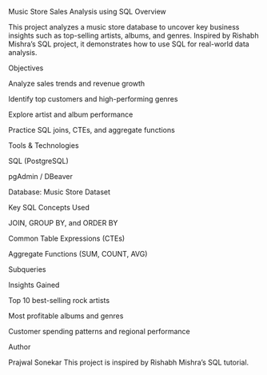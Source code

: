  Music Store Sales Analysis using SQL
 Overview

This project analyzes a music store database to uncover key business insights such as top-selling artists, albums, and genres.
Inspired by Rishabh Mishra’s SQL project, it demonstrates how to use SQL for real-world data analysis.

 Objectives

Analyze sales trends and revenue growth

Identify top customers and high-performing genres

Explore artist and album performance

Practice SQL joins, CTEs, and aggregate functions

 Tools & Technologies

SQL (PostgreSQL)

pgAdmin / DBeaver

Database: Music Store Dataset

 Key SQL Concepts Used

JOIN, GROUP BY, and ORDER BY

Common Table Expressions (CTEs)

Aggregate Functions (SUM, COUNT, AVG)

Subqueries

 Insights Gained

Top 10 best-selling rock artists

Most profitable albums and genres

Customer spending patterns and regional performance

 Author

Prajwal Sonekar
This project is inspired by Rishabh Mishra’s SQL tutorial.
